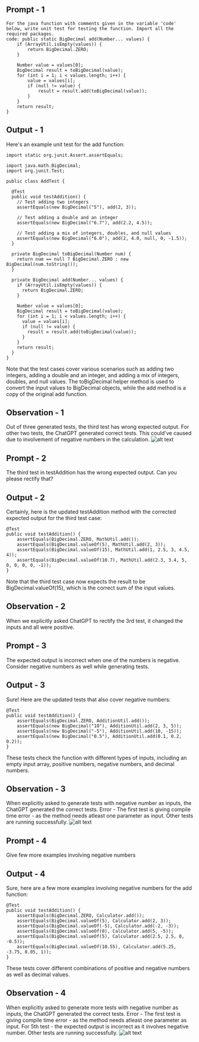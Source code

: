 ## Prompt - 1
```
For the java function with comments given in the variable 'code' below, write unit test for testing the function. Import all the required packages.
code: public static BigDecimal add(Number... values) {
    if (ArrayUtil.isEmpty(values)) {
        return BigDecimal.ZERO;
    }

    Number value = values[0];
    BigDecimal result = toBigDecimal(value);
    for (int i = 1; i < values.length; i++) {
        value = values[i];
        if (null != value) {
            result = result.add(toBigDecimal(value));
        }
    }
    return result;
}
```

## Output - 1
Here's an example unit test for the add function:

```
import static org.junit.Assert.assertEquals;

import java.math.BigDecimal;
import org.junit.Test;

public class AddTest {
  
  @Test
  public void testAddition() {
    // Test adding two integers
    assertEquals(new BigDecimal("5"), add(2, 3));
    
    // Test adding a double and an integer
    assertEquals(new BigDecimal("6.7"), add(2.2, 4.5));
    
    // Test adding a mix of integers, doubles, and null values
    assertEquals(new BigDecimal("6.0"), add(2, 4.0, null, 0, -1.5));
  }
  
  private BigDecimal toBigDecimal(Number num) {
    return num == null ? BigDecimal.ZERO : new BigDecimal(num.toString());
  }
  
  private BigDecimal add(Number... values) {
    if (ArrayUtil.isEmpty(values)) {
      return BigDecimal.ZERO;
    }

    Number value = values[0];
    BigDecimal result = toBigDecimal(value);
    for (int i = 1; i < values.length; i++) {
      value = values[i];
      if (null != value) {
        result = result.add(toBigDecimal(value));
      }
    }
    return result;
  }
}
```
Note that the test cases cover various scenarios such as adding two integers, adding a double and an integer, and adding a mix of integers, doubles, and null values. The toBigDecimal helper method is used to convert the input values to BigDecimal objects, while the add method is a copy of the original add function.

## Observation - 1
Out of three generated tests, the third test has wrong expected output. For other two tests, the ChatGPT generated correct tests.
This could've caused due to involvement of negative numbers in the calculation.
![alt text](observation-1.PNG "Test-Execution")

## Prompt - 2
The third test in testAddition has the wrong expected output. Can you please rectify that?
## Output - 2
Certainly, here is the updated testAddition method with the corrected expected output for the third test case:
```
@Test
public void testAddition() {
    assertEquals(BigDecimal.ZERO, MathUtil.add());
    assertEquals(BigDecimal.valueOf(5), MathUtil.add(2, 3));
    assertEquals(BigDecimal.valueOf(15), MathUtil.add(1, 2.5, 3, 4.5, 4));
    assertEquals(BigDecimal.valueOf(10.7), MathUtil.add(2.3, 3.4, 5, 0, 0, 0, 0, -1));
}
```
Note that the third test case now expects the result to be BigDecimal.valueOf(15), which is the correct sum of the input values.
## Observation - 2
When we explicitly asked ChatGPT to rectify the 3rd test, it changed the inputs and all were positive.

## Prompt - 3
The expected output is incorrect when one of the numbers is negative. Consider negative numbers as well while generating tests.
## Output - 3
Sure! Here are the updated tests that also cover negative numbers:
```
@Test
public void testAddition() {
    assertEquals(BigDecimal.ZERO, AdditionUtil.add());
    assertEquals(new BigDecimal("10"), AdditionUtil.add(2, 3, 5));
    assertEquals(new BigDecimal("-5"), AdditionUtil.add(10, -15));
    assertEquals(new BigDecimal("0.5"), AdditionUtil.add(0.1, 0.2, 0.2));
}
```
These tests check the function with different types of inputs, including an empty input array, positive numbers, negative numbers, and decimal numbers.
## Observation - 3
When explicitly asked to generate tests with negative number as inputs, the ChatGPT generated the correct tests.
Error - The first test is giving compile time error - as the method needs atleast one parameter as input.
Other tests are running successfully.
![alt text](observation-3.PNG "Test-Execution")

## Prompt - 4
Give few more examples involving negative numbers
## Output - 4
Sure, here are a few more examples involving negative numbers for the add function:
```
@Test
public void testAddition() {
    assertEquals(BigDecimal.ZERO, Calculator.add());
    assertEquals(BigDecimal.valueOf(5), Calculator.add(2, 3));
    assertEquals(BigDecimal.valueOf(-5), Calculator.add(-2, -3));
    assertEquals(BigDecimal.valueOf(0), Calculator.add(5, -5));
    assertEquals(BigDecimal.valueOf(5), Calculator.add(2.5, 2.5, 0, -0.5));
    assertEquals(BigDecimal.valueOf(10.55), Calculator.add(5.25, -3.75, 8.05, 1));
}
```
These tests cover different combinations of positive and negative numbers as well as decimal values.
## Observation - 4
When explicitly asked to generate more tests with negative number as inputs, the ChatGPT generated the correct tests.
Error - The first test is giving compile time error - as the method needs atleast one parameter as input.
For 5th test - the expected output is incorrect as it involves negative number.
Other tests are running successfully.
![alt text](observation-4.PNG "Test-Execution")
